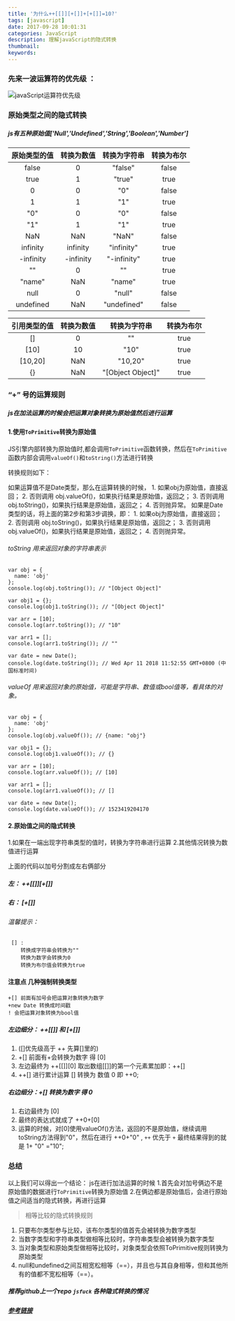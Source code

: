 ```yaml
---
title: '为什么++[[]][+[]]+[+[]]=10?'
tags: [javascript]
date: 2017-09-28 10:01:31
categories: JavaScript
description: 理解javaScript的隐式转换
thumbnail:
keywords:
---
```

### 先来一波运算符的优先级 ：  
![javaScript运算符优先级](http://ostu98x74.bkt.clouddn.com/javascript/FireShot%20Capture%206%20-%20%E8%BF%90%E7%AE%97%E7%AC%A6%E4%BC%98%E5%85%88%E7%BA%A7%20-%20JavaScript%20I%20MDN_%20-%20https___developer.mozilla.org_zh-CN.png)
<!-- more -->
### 原始类型之间的隐式转换
##### js有五种原始值['Null','Undefined','String','Boolean','Number']
| 原始类型的值 |  转换为数值 | 转换为字符串  | 转换为布尔  |
| :--------:  | :--------: | :--------: | :--------: |
| false    | 0        |  "false"   | false |
| true     | 1        |  "true"    | true  |
|   0      | 0        |    "0"     | false |
|   1      | 1        |    "1"     | true  |
|  "0"     | 0        |    "0"     | false |
|  "1"     | 1        |    "1"     | true  |
|  NaN     | NaN      |  "NaN"     | false |
| infinity | infinity | "infinity" | true  |
|-infinity |-infinity | "-infinity"| true  |
|   ""     | 0        |   ""       | true  |
|  "name"  | NaN      |   "name"   | true  |
|  null    | 0        |   "null"   | false |
| undefined| NaN      | "undefined"| false |

| 引用类型的值 |  转换为数值 | 转换为字符串  | 转换为布尔  |
| :--------:  | :--------: | :--------: | :--------: |
|   []     | 0        |   ""       | true  |
|   [10]   | 10       |   "10"     | true  |
| [10,20]  | NaN      |   "10,20"  | true  |
|    {}    | NaN  |"[Object Object]"| true |

### “+” 号的运算规则

##### js在加法运算的时候会把运算对象转换为原始值然后进行运算

#### 1.使用`ToPrimitive`转换为原始值

JS引擎内部转换为原始值时,都会调用`ToPrimitive`函数转换，然后在`ToPrimitive`函数内部会调用`valueOf()`和`toString()`方法进行转换

转换规则如下：

如果运算值不是Date类型，那么在运算转换的时候，
    1. 如果obj为原始值，直接返回；
    2. 否则调用 obj.valueOf()，如果执行结果是原始值，返回之；
    3. 否则调用 obj.toString()，如果执行结果是原始值，返回之；
    4. 否则抛异常。
如果是Date类型的话，将上面的第2步和第3步调换，即：
    1. 如果obj为原始值，直接返回；
    2. 否则调用 obj.toString()，如果执行结果是原始值，返回之；
    3. 否则调用 obj.valueOf()，如果执行结果是原始值，返回之；
    4. 否则抛异常。

###### toString 用来返回对象的字符串表示
```
var obj = {
  name: 'obj'
};
console.log(obj.toString()); // "[Object Object]"

var obj1 = {};
console.log(obj1.toString()); // "[Object Object]"

var arr = [10];
console.log(arr.toString()); // "10"

var arr1 = [];
console.log(arr1.toString()); // ""

var date = new Date();
console.log(date.toString()); // Wed Apr 11 2018 11:52:55 GMT+0800 (中国标准时间)
```

###### valueOf 用来返回对象的原始值，可能是字符串、数值或bool值等，看具体的对象。
```
var obj = {
  name: 'obj'
};
console.log(obj.valueOf()); // {name: "obj"}

var obj1 = {};
console.log(obj1.valueOf()); // {}

var arr = [10];
console.log(arr.valueOf()); // [10]

var arr1 = [];
console.log(arr1.valueOf()); // []

var date = new Date();
console.log(date.valueOf()); // 1523419204170

```
#### 2.原始值之间的隐式转换
1.如果在一端出现字符串类型的值时，转换为字符串进行运算
2.其他情况转换为数值进行运算

上面的代码以加号分割成左右俩部分
##### 左： ++[[]][+[]]
##### 右： [+[]]
###### 温馨提示：
```
 [] :
	转换成字符串会转换为""
	转换为数字会转换为0
	转换为布尔值会转换为true
```
#### 注意点 几种强制转换类型
```
+[] 前面有加号会把运算对象转换为数字
+new Date 转换成时间戳
! 会把运算对象转换为bool值
```
##### 左边细分： ++[[]]  和 [+[]]
1. ([]优先级高于 ++ 先算[]里的)
2. +[] 前面有+会转换为数字  得 [0]
3. 左边最终为 ++[[]][0] 取出数组[[]]的第一个元素累加即：++[]
4. ++[] 进行累计运算 [] 转换为 数值 0 即 ++0;

##### 右边细分：+[] 转换为数字 得 0
1. 右边最终为 [0]
2. 最终的表达式就成了 ++0+[0]
3. 运算的时候，对[0]使用valueOf()方法，返回的不是原始值，继续调用toString方法得到"0"，然后在进行 ++0+"0" , `++` 优先于 `+` 最终结果得到的就是 1+ "0" ="10";

### 总结
以上我们可以得出一个结论：
js在进行加法运算的时候
1.首先会对加号俩边不是原始值的数据进行`ToPrimitive`转换为原始值
2.在俩边都是原始值后，会进行原始值之间适当的隐式转换，再进行运算

> 相等比较的隐式转换规则
1. 只要布尔类型参与比较，该布尔类型的值首先会被转换为数字类型
2. 当数字类型和字符串类型做相等比较时，字符串类型会被转换为数字类型
3. 当对象类型和原始类型做相等比较时，对象类型会依照ToPrimitive规则转换为原始类型
4. null和undefined之间互相宽松相等（==），并且也与其自身相等，但和其他所有的值都不宽松相等（==）。

##### 推荐github上一个repo `jsfuck` 各种隐式转换的情况
##### [参考链接](https://github.com/jawil/blog/issues/5)


